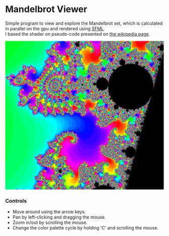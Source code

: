 # Mandelbrot Viewer
Simple program to view and explore the Mandelbrot set, which is calculated in parallel on the gpu and rendered using [SFML](https://github.com/SFML/SFML).  
I based the shader on pseudo-code presented on [the wikipedia page](https://en.wikipedia.org/wiki/Mandelbrot_set).  

![Example Screenshot](screenshot.png?raw=true "Example Screenshot")

### Controls
- Move around using the arrow keys.
- Pan by left-clicking and dragging the mouse.
- Zoom in/out by scrolling the mouse.
- Change the color palette cycle by holding 'C' and scrolling the mouse.